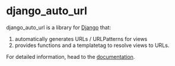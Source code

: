 # django_auto_url
django_auto_url is a library for [Django](https://www.djangoproject.com/)
that:

1. automatically generates URLs / URLPatterns for views
2. provides functions and a templatetag to resolve views to URLs.

For detailed information, head to the [documentation](http://django-auto-url.readthedocs.io/). 